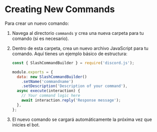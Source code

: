 # Creating New Commands

Para crear un nuevo comando:

1. Navega al directorio `commands` y crea una nueva carpeta para tu comando (si es necesario).

2. Dentro de esta carpeta, crea un nuevo archivo JavaScript para tu comando. Aquí tienes un ejemplo básico de estructura:

   ```javascript
   const { SlashCommandBuilder } = require('discord.js');

   module.exports = {
     data: new SlashCommandBuilder()
       .setName('commandname')
       .setDescription('Description of your command'),
     async execute(interaction) {
       // Your command logic here
       await interaction.reply('Response message');
     },
   };
   ```

3. El nuevo comando se cargará automáticamente la próxima vez que inicies el bot.
